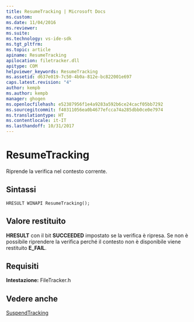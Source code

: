 ```yaml
---
title: ResumeTracking | Microsoft Docs
ms.custom: 
ms.date: 11/04/2016
ms.reviewer: 
ms.suite: 
ms.technology: vs-ide-sdk
ms.tgt_pltfrm: 
ms.topic: article
apiname: ResumeTracking
apilocation: filetracker.dll
apitype: COM
helpviewer_keywords: ResumeTracking
ms.assetid: d637e019-7c50-4b0a-812e-bc822001e697
caps.latest.revision: "4"
author: kempb
ms.author: kempb
manager: ghogen
ms.openlocfilehash: e52387956f1e4a9283a592b6ce24cacf05bb7292
ms.sourcegitcommit: f40311056ea0b4677efcca74a285dbb0ce0e7974
ms.translationtype: HT
ms.contentlocale: it-IT
ms.lasthandoff: 10/31/2017
---
```

# <a name="resumetracking"></a>ResumeTracking
Riprende la verifica nel contesto corrente.  
  
## <a name="syntax"></a>Sintassi  
  
```  
HRESULT WINAPI ResumeTracking();  
```  
  
## <a name="return-value"></a>Valore restituito  
 **HRESULT** con il bit **SUCCEEDED** impostato se la verifica è ripresa. Se non è possibile riprendere la verifica perché il contesto non è disponibile viene restituito **E_FAIL**.  
  
## <a name="requirements"></a>Requisiti  
 **Intestazione:** FileTracker.h  
  
## <a name="see-also"></a>Vedere anche  
 [SuspendTracking](../msbuild/suspendtracking.md)